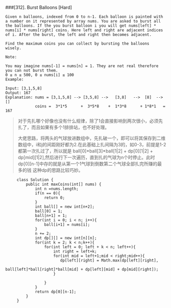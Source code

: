 ###[312]. Burst Balloons
[Hard]
```
Given n balloons, indexed from 0 to n-1. Each balloon is painted with a number on it represented by array nums. You are asked to burst all the balloons. If the you burst balloon i you will get nums[left] * nums[i] * nums[right] coins. Here left and right are adjacent indices of i. After the burst, the left and right then becomes adjacent.

Find the maximum coins you can collect by bursting the balloons wisely.

Note:

You may imagine nums[-1] = nums[n] = 1. They are not real therefore you can not burst them.
0 ≤ n ≤ 500, 0 ≤ nums[i] ≤ 100
Example:

Input: [3,1,5,8]
Output: 167 
Explanation: nums = [3,1,5,8] --> [3,5,8] -->   [3,8]   -->  [8]  --> []
             coins =  3*1*5      +  3*5*8    +  1*3*8      + 1*8*1   = 167
```
> 对于先扎哪个好像也没有什么规律，除了1会直接影响到两次很小，必须先扎了，而且如果有多个1排排站，也不好处理。
> 
> 大佬思路，将两头的气球放进数组中，先扎破一个，即可以将其保存到二维数组中，i和j的间距刚好都为2.在此基础上扎间隔为3的，如0-3，前提是1-2都第一次扎过了，所以就是 
> ball[0]*ball[3]*ball[1|2] + dp[0][1|2] + dp[mid][1|2],然后进行下一次遍历，直到扎的气球为n个时停止。此时dp[0][n-1]中存的就是从第一个1气球到倒数第二个气球全部扎完所赚的最多的钱
> 这种dp的思路比较巧妙。
```
     class Solution {
         public int maxCoins(int[] nums) {
             int n =nums.length;
             if(n == 0){
                 return 0;
             }
             int ball[] = new int[n+2];
             ball[0] = 1;
             ball[n+1] = 1;
             for(int i = 0; i < n; i++){
                 ball[i+1] = nums[i];
             }
             n += 2;
             int dp[][] = new int[n][n];
             for(int k = 2; k < n;k++){
                 for(int left = 0; left + k < n; left++){
                     int right = left+k;
                     for(int mid = left+1;mid < right;mid++){
                        dp[left][right] = Math.max(dp[left][right],
                                                  ball[left]*ball[right]*ball[mid] + dp[left][mid] + dp[mid][right]); 
                     }
                     
                 }
             }
             return dp[0][n-1];
         }
     }
```

